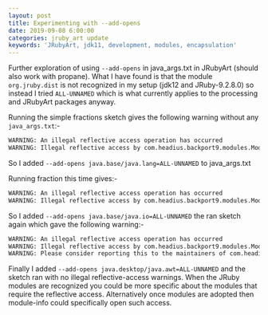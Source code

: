 ```yaml
---
layout: post
title: Experimenting with --add-opens
date: 2019-09-08 6:00:00
categories: jruby_art update
keywords: 'JRubyArt, jdk11, development, modules, encapsulation'
---
```

Further exploration of using `--add-opens` in java_args.txt in JRubyArt (should also work with propane). What I have found is that the module `org.jruby.dist` is not recognized in my setup (jdk12 and JRuby-9.2.8.0) so instead I tried `ALL-UNNAMED` which is what currently applies to the processing and JRubyArt packages anyway.

Running the simple fractions sketch gives the following warning without any `java_args.txt`:-

```bash
WARNING: An illegal reflective access operation has occurred
WARNING: Illegal reflective access by com.headius.backport9.modules.Modules to method java.lang.Object.finalize()

```

So I added `--add-opens java.base/java.lang=ALL-UNNAMED` to java_args.txt

Running fraction this time gives:-

```bash
WARNING: An illegal reflective access operation has occurred
WARNING: Illegal reflective access by com.headius.backport9.modules.Modules to field java.io.FileDescriptor.fd

```

So I added `--add-opens java.base/java.io=ALL-UNNAMED` the ran sketch again which gave the following warning:-

```bash
WARNING: An illegal reflective access operation has occurred
WARNING: Illegal reflective access by com.headius.backport9.modules.Modules to method java.awt.Component.paramString()
WARNING: Please consider reporting this to the maintainers of com.headius.backport9.modules.Modules

```

Finally I added `--add-opens java.desktop/java.awt=ALL-UNNAMED` and the sketch ran with no illegal reflective-access warnings. When the JRuby modules are recognized you could be more specific about the modules that require the reflective access. Alternatively once modules are adopted then module-info could specifically open such access.
